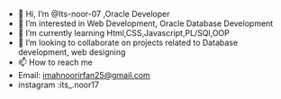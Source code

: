 - 👋 Hi, I’m @Its-noor-07 ,Oracle Developer
- 👀 I’m interested in Web Development, Oracle Database Development 
- 🌱 I’m currently learning Html,CSS,Javascript,PL/SQl,OOP
- 💞️ I’m looking to collaborate on projects related to Database development, web designing
- 📫 How to reach me
- Email: imahnoorirfan25@gmail.com
- instagram :its_.noor17

<!---
Its-noor-07/Its-noor-07 is a ✨ special ✨ repository because its `README.md` (this file) appears on your GitHub profile.
You can click the Preview link to take a look at your changes.
--->

